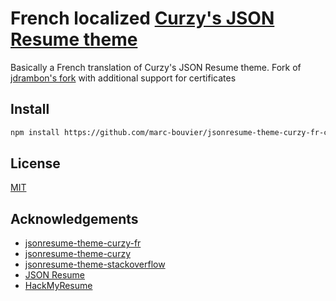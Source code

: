 # French localized [Curzy's JSON Resume theme](https://github.com/Curzy/jsonresume-theme-curzy)

Basically a French translation of Curzy's JSON Resume theme.
Fork of [jdrambon's fork](https://github.com/jdambron/jsonresume-theme-curzy-fr) with additional support for certificates

## Install

```bash
npm install https://github.com/marc-bouvier/jsonresume-theme-curzy-fr-certs
```

## License

[MIT](https://choosealicense.com/licenses/mit/)
  
## Acknowledgements

- [jsonresume-theme-curzy-fr](https://github.com/jdambron/jsonresume-theme-curzy-fr)
- [jsonresume-theme-curzy](https://github.com/Curzy/jsonresume-theme-curzy)
- [jsonresume-theme-stackoverflow](https://github.com/phoinixi/jsonresume-theme-stackoverflow)
- [JSON Resume](https://jsonresume.org/)
- [HackMyResume](https://github.com/hacksalot/HackMyResume)

